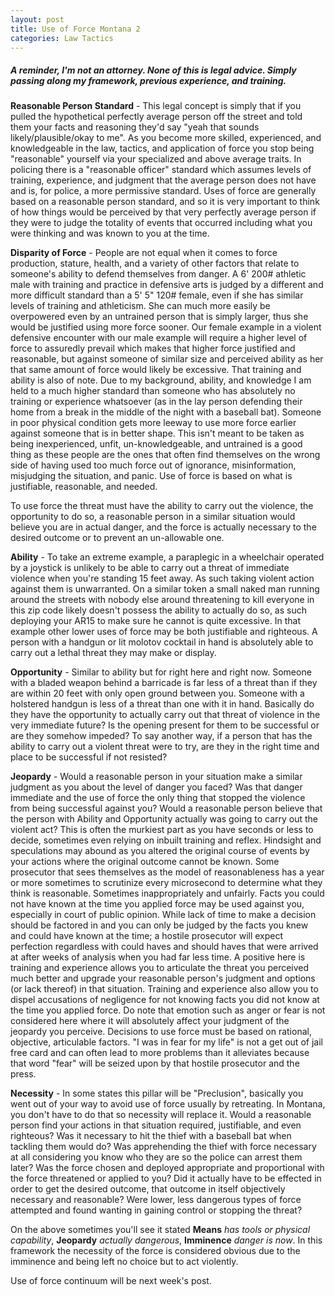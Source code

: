 ```yaml
---
layout: post
title: Use of Force Montana 2
categories: Law Tactics
---
```


##### A reminder, I'm not an attorney. None of this is legal advice. Simply passing along my framework, previous experience, and training.
**Reasonable Person Standard** - This legal concept is simply that if you pulled the hypothetical perfectly average person off the street and told them your facts and reasoning they'd say "yeah that sounds likely/plausible/okay to me". As you become more skilled, experienced, and knowledgeable in the law, tactics, and application of force you stop being "reasonable" yourself via your specialized and above average traits. In policing there is a "reasonable officer" standard which assumes levels of training, experience, and judgment that the average person does not have and is, for police, a more permissive standard. Uses of force are generally based on a reasonable person standard, and so it is very important to think of how things would be perceived by that very perfectly average person if they were to judge the totality of events that occurred including what you were thinking and was known to you at the time.

**Disparity of Force** - People are not equal when it comes to force production, stature, health, and a variety of other factors that relate to someone's ability to defend themselves from danger. A 6' 200# athletic male with training and practice in defensive arts is judged by a different and more difficult standard than a 5' 5" 120# female, even if she has similar levels of training and athleticism. She can much more easily be overpowered even by an untrained person that is simply larger, thus she would be justified using more force sooner. Our female example in a violent defensive encounter with our male example will require a higher level of force to assuredly prevail which makes that higher force justified and reasonable, but against someone of similar size and perceived ability as her that same amount of force would likely be excessive. That training and ability is also of note. Due to my background, ability, and knowledge I am held to a much higher standard than someone who has absolutely no training or experience whatsoever (as in the lay person defending their home from a break in the middle of the night with a baseball bat). Someone in poor physical condition gets more leeway to use more force earlier against someone that is in better shape. This isn't meant to be taken as being inexperienced, unfit, un-knowledgeable, and untrained is a good thing as these people are the ones that often find themselves on the wrong side of having used too much force out of ignorance, misinformation, misjudging the situation, and panic. Use of force is based on what is justifiable, reasonable, and needed.

To use force the threat must have the ability to carry out the violence, the opportunity to do so, a reasonable person in a similar situation would believe you are in actual danger, and the force is actually necessary to the desired outcome or to prevent an un-allowable one.

**Ability** - To take an extreme example, a paraplegic in a wheelchair operated by a joystick is unlikely to be able to carry out a threat of immediate violence when you're standing 15 feet away. As such taking violent action against them is unwarranted. On a similar token a small naked man running around the streets with nobody else around threatening to kill everyone in this zip code likely doesn't possess the ability to actually do so, as such deploying your AR15 to make sure he cannot is quite excessive. In that example other lower uses of force may be both justifiable and righteous. A person with a handgun or lit molotov cocktail in hand is absolutely able to carry out a lethal threat they may make or display.

**Opportunity** - Similar to ability but for right here and right now. Someone with a bladed weapon behind a barricade is far less of a threat than if they are within 20 feet with only open ground between you. Someone with a holstered handgun is less of a threat than one with it in hand. Basically do they have the opportunity to actually carry out that threat of violence in the very immediate future? Is the opening present for them to be successful or are they somehow impeded? To say another way, if a person that has the ability to carry out a violent threat were to try, are they in the right time and place to be successful if not resisted?

**Jeopardy** - Would a reasonable person in your situation make a similar judgment as you about the level of danger you faced? Was that danger immediate and the use of force the only thing that stopped the violence from being successful against you? Would a reasonable person believe that the person with Ability and Opportunity actually was going to carry out the violent act? This is often the murkiest part as you have seconds or less to decide, sometimes even relying on inbuilt training and reflex. Hindsight and speculations may abound as you altered the original course of events by your actions where the original outcome cannot be known. Some prosecutor that sees themselves as the model of reasonableness has a year or more sometimes to scrutinize every microsecond to determine what they think is reasonable. Sometimes inappropriately and unfairly. Facts you could not have known at the time you applied force may be used against you, especially in court of public opinion. While lack of time to make a decision should be factored in and you can only be judged by the facts you knew and could have known at the time; a hostile prosecutor will expect perfection regardless with could haves and should haves that were arrived at after weeks of analysis when you had far less time. A positive here is training and experience allows you to articulate the threat you perceived much better and upgrade your reasonable person's judgment and options (or lack thereof) in that situation. Training and experience also allow you to dispel accusations of negligence for not knowing facts you did not know at the time you applied force. Do note that emotion such as anger or fear is not considered here where it will absolutely affect your judgment of the jeopardy you perceive. Decisions to use force must be based on rational, objective, articulable factors. "I was in fear for my life" is not a get out of jail free card and can often lead to more problems than it alleviates because that word "fear" will be seized upon by that hostile prosecutor and the press.

**Necessity** - In some states this pillar will be "Preclusion", basically you went out of your way to avoid use of force usually by retreating. In Montana, you don't have to do that so necessity will replace it. Would a reasonable person find your actions in that situation required, justifiable, and even righteous? Was it necessary to hit the thief with a baseball bat when tackling them would do? Was apprehending the thief with force necessary at all considering you know who they are so the police can arrest them later? Was the force chosen and deployed appropriate and proportional with the force threatened or applied to you? Did it actually have to be effected in order to get the desired outcome, that outcome in itself objectively necessary and reasonable? Were lower, less dangerous types of force attempted and found wanting in gaining control or stopping the threat?

On the above sometimes you'll see it stated **Means** *has tools or physical capability*, **Jeopardy** *actually dangerous*, **Imminence** *danger is now*. In this framework the necessity of the force is considered obvious due to the imminence and being left no choice but to act violently.

Use of force continuum will be next week's post.
